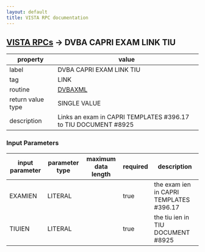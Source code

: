 ```yaml
---
layout: default
title: VISTA RPC documentation
---
```




## [VISTA RPCs](TableOfContent.md) &#8594; DVBA CAPRI EXAM LINK TIU 

 property | value 
--- | --- 
 label | DVBA CAPRI EXAM LINK TIU
 tag | LINK
 routine | [DVBAXML](http://code.osehra.org/dox/Routine_DVBAXML_source.html)
 return value type | SINGLE VALUE
 description | Links an exam in CAPRI TEMPLATES #396.17 to TIU DOCUMENT #8925

### Input Parameters

| input parameter | parameter type | maximum data length | required | description | 
| --- | --- | --- | --- | --- | 
| EXAMIEN | LITERAL |  | true | the exam ien in CAPRI TEMPLATES #396.17 | 
| TIUIEN | LITERAL |  | true | the tiu ien in TIU DOCUMENT #8925 | 